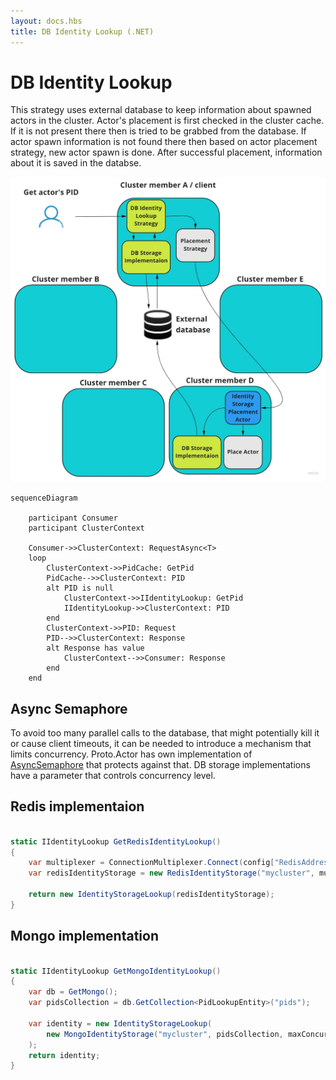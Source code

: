 ```yaml
---
layout: docs.hbs
title: DB Identity Lookup (.NET)
---
```


# DB Identity Lookup

This strategy uses external database to keep information about spawned actors in the cluster. Actor's placement is first checked in the cluster cache. If it is not present there then is tried to be grabbed from the database. If actor spawn information is not found there then based on actor placement strategy, new actor spawn is done. After successful placement, information about it is saved in the databse.

![DB-Identity-Lookup](images/db-identity-lookup.jpg)

```mermaid
sequenceDiagram

    participant Consumer
    participant ClusterContext

    Consumer->>ClusterContext: RequestAsync<T>
    loop
        ClusterContext->>PidCache: GetPid
        PidCache-->>ClusterContext: PID
        alt PID is null
            ClusterContext->>IIdentityLookup: GetPid
            IIdentityLookup->>ClusterContext: PID
        end
        ClusterContext->>PID: Request
        PID-->>ClusterContext: Response
        alt Response has value
            ClusterContext-->>Consumer: Response
        end
    end
```

## Async Semaphore

To avoid too many parallel calls to the database, that might potentially kill it or cause client timeouts, it can be needed to introduce a mechanism that limits concurrency. Proto.Actor has own implementation of [AsyncSemaphore](https://github.com/asynkron/protoactor-dotnet/blob/dev/src/Proto.Actor/Utils/AsyncSemaphore.cs#L12) that protects against that. DB storage implementations have a parameter that controls concurrency level.

## Redis implementaion

```csharp

static IIdentityLookup GetRedisIdentityLookup()
{
    var multiplexer = ConnectionMultiplexer.Connect(config["RedisAddress"]);
    var redisIdentityStorage = new RedisIdentityStorage("mycluster", multiplexer, maxConcurrency: 50);

    return new IdentityStorageLookup(redisIdentityStorage);
}

```

## Mongo implementation

```csharp

static IIdentityLookup GetMongoIdentityLookup()
{
    var db = GetMongo();
    var pidsCollection = db.GetCollection<PidLookupEntity>("pids");

    var identity = new IdentityStorageLookup(
        new MongoIdentityStorage("mycluster", pidsCollection, maxConcurrency: 200)
    );
    return identity;
}

```
